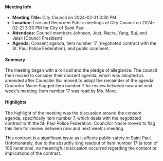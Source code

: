 #### Meeting Info
* **Meeting Title:** City Council on 2024-02-21 3:30 PM
* **Location:** Live and Recorded Public meetings of City Council on 2024-02-21 3:30 PM for City of Saint Paul
* **Attendees:** Council members Johnson, Jost, Nacre, Yang, Bui, and Jalali (Council President)
* **Agenda:** Consent agenda, item number 17 (negotiated contract with the St. Paul Police Federation), and public comment.

#### Summary
The meeting began with a roll call and the pledge of allegiance. The council then moved to consider their consent agenda, which was adopted as amended after Councilor Bui moved to adopt the remainder of the agenda. Councilor Nacre flagged item number 7 for review between now and next week's meeting. Item number 17 was read by Ms. More.

#### Highlights

The highlight of the meeting was the discussion around the consent agenda, specifically item number 7, which deals with the negotiated contract with the St. Paul Police Federation. Councilor Nacre moved to flag this item for review between now and next week's meeting. 

This contract is a significant issue as it affects public safety in Saint Paul. Unfortunately, due to the absurdly long readout of item number 17 (a total of 106 iterations), no meaningful discussion occurred regarding the content or implications of the contract.

